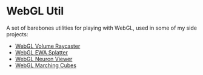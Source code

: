# WebGL Util

A set of barebones utilities for playing with WebGL, used in some of my side projects:

- [WebGL Volume Raycaster](https://github.com/Twinklebear/webgl-volume-raycaster)
- [WebGL EWA Splatter](https://github.com/Twinklebear/webgl-ewa-splatter)
- [WebGL Neuron Viewer](https://github.com/Twinklebear/webgl-neuron)
- [WebGL Marching Cubes](https://github.com/Twinklebear/webgl-marching-cubes/)

